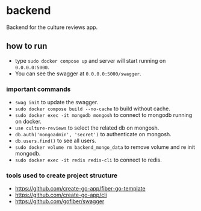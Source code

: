 # backend
Backend for the culture reviews app.

## how to run
- type `sudo docker compose up` and server will start running on `0.0.0.0:5000`. 
- You can see the swagger at `0.0.0.0:5000/swagger`.

### important commands
- `swag init` to update the swagger.
- `sudo docker compose build --no-cache` to build without cache.
- `sudo docker exec -it mongodb mongosh` to connect to mongodb running on docker.
- `use culture-reviews` to select the related db on mongosh.
- `db.auth('mongoadmin', 'secret')` to authenticate on mongosh.
- `db.users.find()` to see all users.
- `sudo docker volume rm backend_mongo_data` to remove volume and re init mongodb.
- `sudo docker exec -it redis redis-cli` to connect to redis.

### tools used to create project structure
- https://github.com/create-go-app/fiber-go-template
- https://github.com/create-go-app/cli
- https://github.com/gofiber/swagger

